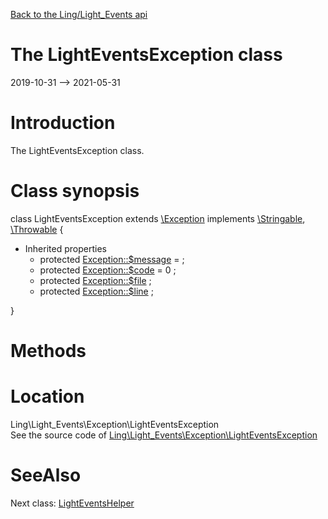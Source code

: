 [Back to the Ling/Light_Events api](https://github.com/lingtalfi/Light_Events/blob/master/doc/api/Ling/Light_Events.md)



The LightEventsException class
================
2019-10-31 --> 2021-05-31






Introduction
============

The LightEventsException class.



Class synopsis
==============


class <span class="pl-k">LightEventsException</span> extends [\Exception](http://php.net/manual/en/class.exception.php) implements [\Stringable](https://wiki.php.net/rfc/stringable), [\Throwable](http://php.net/manual/en/class.throwable.php) {

- Inherited properties
    - protected  [Exception::$message](#property-message) =  ;
    - protected  [Exception::$code](#property-code) = 0 ;
    - protected  [Exception::$file](#property-file) ;
    - protected  [Exception::$line](#property-line) ;

}






Methods
==============






Location
=============
Ling\Light_Events\Exception\LightEventsException<br>
See the source code of [Ling\Light_Events\Exception\LightEventsException](https://github.com/lingtalfi/Light_Events/blob/master/Exception/LightEventsException.php)



SeeAlso
==============
Next class: [LightEventsHelper](https://github.com/lingtalfi/Light_Events/blob/master/doc/api/Ling/Light_Events/Helper/LightEventsHelper.md)<br>
